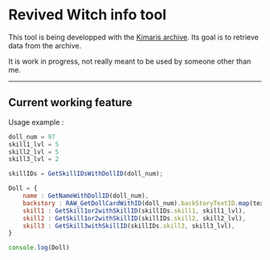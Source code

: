 # Revived Witch info tool

This tool is being developped with the [Kimaris archive](https://github.com/lele394/Kimaris-archive). Its goal is to retrieve data from the archive.

It is work in progress, not really meant to be used by someone other than me.

---

## Current working feature

Usage example :
```javascript
doll_num = 97
skill1_lvl = 5
skill2_lvl = 5
skill3_lvl = 2

skillIDs = GetSkillIDsWithDollID(doll_num);

Doll = {
    name : GetNameWithDollID(doll_num),
    backstory : RAW_GetDollCardWithID(doll_num).backStoryTextID.map(text_ID => GetBackstoryWithTextID(text_ID).text),
    skill1 : GetSkill1or2withSkillID(skillIDs.skill1, skill1_lvl),
    skill2 : GetSkill1or2withSkillID(skillIDs.skill2, skill2_lvl),
    skill3 : GetSkill3withSkillID(skillIDs.skill3, skill3_lvl),
}

console.log(Doll)
```